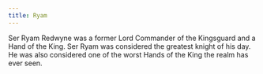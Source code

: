 ```yaml
---
title: Ryam
---
```


Ser Ryam Redwyne was a former Lord Commander of the Kingsguard and a Hand of the King. Ser Ryam was considered the greatest knight of his day. He was also considered one of the worst Hands of the King the realm has ever seen.


